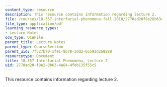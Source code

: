 ```yaml
---
content_type: resource
description: This resource contains information regarding lecture 2.
file: /courses/18-357-interfacial-phenomena-fall-2010/2778ad20f8e28b634a844feb135f55c5_MIT18_357F10_Lecture2.pdf
file_type: application/pdf
learning_resource_types:
- Lecture Notes
ocw_type: OCWFile
parent_title: Lecture Notes
parent_type: CourseSection
parent_uid: 7f527b70-1f91-9b78-3dd2-65591d268288
resourcetype: Document
title: 18.357 Interfacial Phenomena, Lecture 2
uid: 2778ad20-f8e2-8b63-4a84-4feb135f55c5
---
```

This resource contains information regarding lecture 2.

